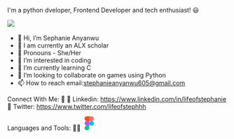 I'm a python dveloper, Frontend Developer and tech enthusiast! 😃

![](https://github.com/lifeofstephanie/stephanieAnyanwu/blob/main/alot_of_work_emoticons_by_phaethorn.gif)

- 👋 Hi, I’m Sephanie Anyanwu
- 🎉 I am currently an ALX scholar
- 👗 Pronouns - She/Her
- 👀 I’m interested in coding
- 🌱 I’m currently learning C
- 💞️ I’m looking to collaborate on games using Python
- 📫 How to reach email:stephanieanyanwu605@gmail.com

Connect With Me: 🤝
🔗 Linkedin: https://www.linkedin.com/in/lifeofstephanie
🔗 Twitter: https://www.twitter.com/lifeofstephhh

Languages and Tools: 🧑‍💻
![](https://github.com/lifeofstephanie/lifeofstephanie/blob/main/figma%20(1).png)


<!---
stephanieAnyanwu/stephanieAnyanwu is a ✨ special ✨ repository because its `README.md` (this file) appears on your GitHub profile.
You can click the Preview link to take a look at your changes.
--->
